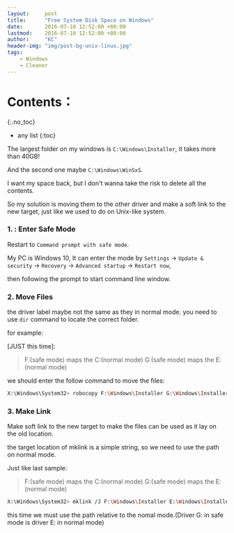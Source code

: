 ```yaml
---
layout:     post
title:      "Free System Disk Space on Windows"
date:       2016-07-10 12:52:00 +08:00
lastmod: 	2016-07-10 12:52:00 +08:00
author:     "KC"
header-img: "img/post-bg-unix-linux.jpg"
tags:
    - Windows
    - Cleaner
---
```


# Contents：
{:.no_toc}
* any list
{:toc}

The largest folder on my windows is `C:\Windows\Installer`, it takes more than 40GB!

And the second one maybe `C:\Windows\WinSxS`.

I want my space back, but I don't wanna take the risk to delete all the contents.

So my solution is moving them to the other driver and make a soft link to the new target, just like we used to do on Unix-like system.

### 1. : Enter Safe Mode

Restart to `Command prompt with safe mode`.

My PC is Windows 10, It can enter the mode by `Settings` -> `Update & security` -> `Recovery` -> `Advanced startup` -> `Restart now`, 

then following the prompt to start command line window.

### 2. Move Files

the driver label maybe not the same as they in normal mode. you need to use `dir` command to locate the correct folder.

for example: 

[JUST this time]:

> F:(safe mode) maps the C:(normal mode)
> G:(safe mode) maps the E:(normal mode)

we should enter the follow command to move the files:

```bash
X:\Windows\System32> robocopy F:\Windows\Installer G:\Windows\Installer /MOVE /e
```

### 3. Make Link

Make soft link to the new target to make the files can be used as it lay on the old location.

the target location of mklink is a simple string, so we need to use the path on normal mode.

Just like last sample:

> F:(safe mode) maps the C:(normal mode)
> G:(safe mode) maps the E:(normal mode)

```bash
X:\Windows\System32> mklink /J F:\Windows\Installer E:\Windows\Installer
```

this time we must use the path relative to the nomal mode.(Driver G: in safe mode is driver E: in normal mode)
